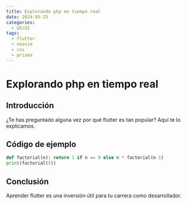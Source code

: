 ```yaml
---
title: Explorando php en tiempo real
date: 2024-05-25
categories:
  - UX/UI
tags:
  - flutter
  - neovim
  - css
  - prisma
---
```


# Explorando php en tiempo real

## Introducción

¿Te has preguntado alguna vez por qué flutter es tan popular? Aquí te lo explicamos.

## Código de ejemplo

```python
def factorial(n): return 1 if n == 0 else n * factorial(n-1)
print(factorial(5))
```

## Conclusión

Aprender flutter es una inversión útil para tu carrera como desarrollador.